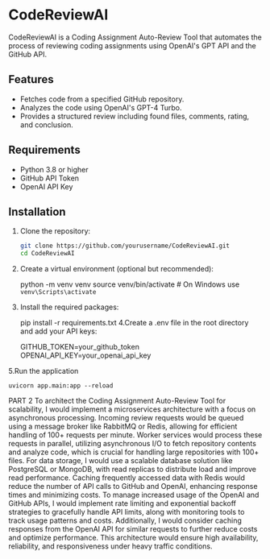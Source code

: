 # CodeReviewAI

CodeReviewAI is a Coding Assignment Auto-Review Tool that automates the process of reviewing coding assignments using OpenAI's GPT API and the GitHub API.

## Features

- Fetches code from a specified GitHub repository.
- Analyzes the code using OpenAI's GPT-4 Turbo.
- Provides a structured review including found files, comments, rating, and conclusion.

## Requirements

- Python 3.8 or higher
- GitHub API Token
- OpenAI API Key

## Installation

1. Clone the repository:

   ```bash
   git clone https://github.com/yourusername/CodeReviewAI.git
   cd CodeReviewAI

2. Create a virtual environment (optional but recommended):
    
    python -m venv venv
    source venv/bin/activate  # On Windows use `venv\Scripts\activate`
3. Install the required packages:
    
    pip install -r requirements.txt
4.Create a .env file in the root directory and add your API keys:

    GITHUB_TOKEN=your_github_token
    OPENAI_API_KEY=your_openai_api_key

5.Run the application
    
    uvicorn app.main:app --reload

PART 2
To architect the Coding Assignment Auto-Review Tool for scalability, I would implement a microservices architecture with a focus on asynchronous processing. Incoming review requests would be queued using a message broker like RabbitMQ or Redis, allowing for efficient handling of 100+ requests per minute. Worker services would process these requests in parallel, utilizing asynchronous I/O to fetch repository contents and analyze code, which is crucial for handling large repositories with 100+ files. For data storage, I would use a scalable database solution like PostgreSQL or MongoDB, with read replicas to distribute load and improve read performance. Caching frequently accessed data with Redis would reduce the number of API calls to GitHub and OpenAI, enhancing response times and minimizing costs. To manage increased usage of the OpenAI and GitHub APIs, I would implement rate limiting and exponential backoff strategies to gracefully handle API limits, along with monitoring tools to track usage patterns and costs. Additionally, I would consider caching responses from the OpenAI API for similar requests to further reduce costs and optimize performance. This architecture would ensure high availability, reliability, and responsiveness under heavy traffic conditions.